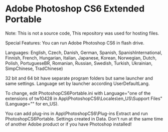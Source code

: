 # Adobe Photoshop CS6 Extended Portable

Note: This is not a source code, This repository was used for hosting files.

Special Features: You can run Adobe Photoshop CS6 in flash drive.

Languages: English, Czech, Danish, German, Spanish, SpanishInternational, Finnish, French, Hungarian, Italian, Japanese, Korean, Norwegian, Dutch, Polish, PortugueseBR, Romanian, Russian, Swedish, Turkish, Ukrainian, SimpChinese, TradChinese)

32 bit and 64 bit have separate program folders but same launcher and same settings.
Language set by launcher according UserDefaultLang.

To change, edit PhotoshopCS6Portable.ini with Language="one of the extensions of tw10428 in App\PhotoshopCS6\Locales\en_US\Support Files" (Language="" for en_US).

You can add plug-ins in App\PhotoshopCS6\Plug-ins
Extract and run PhotoshopCS6Portable. Settings created in Data.
Don't run at the same time of another Adobe product or if you have Photoshop installed!
